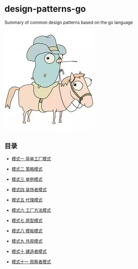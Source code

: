 # design-patterns-go
Summary of common design patterns based on the go language

![](https://github.com/developersPHP/design-patterns-go/blob/master/images/golanglogo.jpg)

## 目录

- [模式一 简单工厂模式](https://github.com/developersPHP/design-patterns-go/blob/master/files/chapter1.md)

- [模式二 策略模式](https://github.com/developersPHP/design-patterns-go/blob/master/files/chapter2.md)

- [模式三 单例模式](https://github.com/developersPHP/design-patterns-go/blob/master/files/chapter3.md)

- [模式四 装饰者模式](https://github.com/developersPHP/design-patterns-go/blob/master/files/chapter4.md)

- [模式五 代理模式](https://github.com/developersPHP/design-patterns-go/blob/master/files/chapter5.md)

- [模式六 工厂方法模式](https://github.com/developersPHP/design-patterns-go/blob/master/files/chapter6.md)

- [模式七 原型模式](https://github.com/developersPHP/design-patterns-go/blob/master/files/chapter7.md)

- [模式八 模板模式](https://github.com/developersPHP/design-patterns-go/blob/master/files/chapter8.md)

- [模式九 外观模式](https://github.com/developersPHP/design-patterns-go/blob/master/files/chapter9.md)

- [模式十 建造者模式](https://github.com/developersPHP/design-patterns-go/blob/master/files/chapter10.md)

- [模式十一 观察者模式](https://github.com/developersPHP/design-patterns-go/blob/master/files/chapter11.md)



